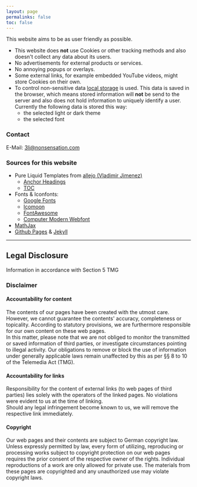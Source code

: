 ```yaml
---
layout: page
permalinks: false
toc: false
---
```



This website aims to be as user friendly as possible.

- This website does **not** use Cookies or other tracking methods and also doesn't collect any data about its users.
- No advertisements for external products or services.
- No annoying popups or overlays.
- Some external links, for example embedded YouTube videos, might store Cookies on their own.
- To control non-sensitive data [local storage](https://www.w3schools.com/html/html5_webstorage.asp) is used. This data is saved in the browser, which means stored information will **not** be send to the server and also does not hold information to uniquely identify a user.  
Currently the following data is stored this way:
  - the selected light or dark theme
  - the selected font

### Contact

E-Mail: 3li@nonsensation.com

### Sources for this website

- Pure Liquid Templates from [allejo (Vladimir Jimenez)](https://github.com/allejo)
  - [Anchor Headings](https://github.com/allejo/jekyll-anchor-headings)
  - [TOC](https://github.com/allejo/jekyll-toc)
- Fonts & Iconfonts:
  - [Google Fonts](https://fonts.google.com/specimen/Comfortaa)
  - [Icomoon](https://icomoon.io/)
  - [FontAwesome](https://fontawesome.com/)
  - [Computer Modern Webfont](https://stackoverflow.com/a/63045902/11341498)
- [MathJax](https://www.mathjax.org/)
- [Github Pages](https://pages.github.com/) & [Jekyll](https://jekyllrb.com/)

---

## Legal Disclosure

Information in accordance with Section 5 TMG

### Disclaimer

#### Accountability for content

The contents of our pages have been created with the utmost care.
However, we cannot guarantee the contents' accuracy, completeness or topicality.
According to statutory provisions, we are furthermore responsible for our own content on these web pages.  
In this matter, please note that we are not obliged to monitor the transmitted or saved information of third parties,
or investigate circumstances pointing to illegal activity.
Our obligations to remove or block the use of information under generally applicable laws remain unaffected by this
as per §§ 8 to 10 of the Telemedia Act (TMG).

#### Accountability for links

Responsibility for the content of external links (to web pages of third parties) lies solely with the operators of the linked pages.
No violations were evident to us at the time of linking.  
Should any legal infringement become known to us, we will remove the respective link immediately.

#### Copyright

Our web pages and their contents are subject to German copyright law.
Unless expressly permitted by law, every form of utilizing, reproducing or processing works
subject to copyright protection on our web pages requires the prior consent of the respective owner of the rights.
Individual reproductions of a work are only allowed for private use.
The materials from these pages are copyrighted and any unauthorized use may violate copyright laws.
